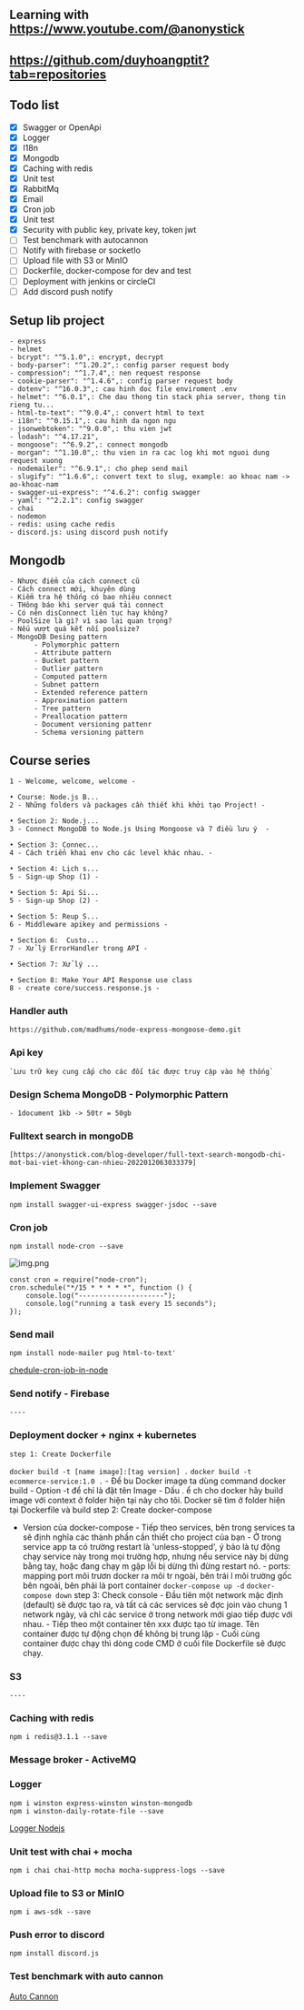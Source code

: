 ## Learning with https://www.youtube.com/@anonystick

## https://github.com/duyhoangptit?tab=repositories

## Todo list

- [x] Swagger or OpenApi
- [x] Logger
- [x] I18n
- [x] Mongodb
- [x] Caching with redis
- [x] Unit test
- [x] RabbitMq
- [x] Email
- [x] Cron job
- [x] Unit test
- [x] Security with public key, private key, token jwt
- [ ] Test benchmark with autocannon
- [ ] Notify with firebase or socketIo
- [ ] Upload file with S3 or MinIO
- [ ] Dockerfile, docker-compose for dev and test
- [ ] Deployment with jenkins or circleCI
- [ ] Add discord push notify

## Setup lib project

    - express
    - helmet
    - bcrypt": "^5.1.0",: encrypt, decrypt
    - body-parser": "^1.20.2",: config parser request body
    - compression": "^1.7.4",: nen request response
    - cookie-parser": "^1.4.6",: config parser request body
    - dotenv": "^16.0.3",: cau hinh doc file enviroment .env
    - helmet": "^6.0.1",: Che dau thong tin stack phia server, thong tin rieng tu...
    - html-to-text": "^9.0.4",: convert html to text
    - i18n": "^0.15.1",: cau hinh da ngon ngu
    - jsonwebtoken": "^9.0.0",: thu vien jwt
    - lodash": "^4.17.21",
    - mongoose": "^6.9.2",: connect mongodb
    - morgan": "^1.10.0",: thu vien in ra cac log khi mot nguoi dung request xuong
    - nodemailer": "^6.9.1",: cho phep send mail
    - slugify": "^1.6.6",: convert text to slug, example: ao khoac nam -> ao-khoac-nam
    - swagger-ui-express": "^4.6.2": config swagger
    - yaml": "^2.2.1": config swagger
    - chai
    - nodemon
    - redis: using cache redis
    - discord.js: using discord push notify

## Mongodb

    - Nhược điểm của cách connect cũ
    - Cách connect mới, khuyên dùng
    - Kiểm tra hệ thống có bao nhiêu connect
    - THông báo khi server quá tải connect
    - Có nên disConnect liên tục hay không?
    - PoolSize là gì? vì sao lại quan trọng?
    - Nếu vượt quá kết nối poolsize?
    - MongoDB Desing pattern
          - Polymorphic pattern
          - Attribute pattern
          - Bucket pattern
          - Outlier pattern
          - Computed pattern
          - Subnet pattern
          - Extended reference pattern
          - Approximation pattern
          - Tree pattern
          - Preallocation pattern
          - Document versioning pattenr
          - Schema versioning pattern

## Course series

    1 - Welcome, welcome, welcome -

    • Course: Node.js B...
    2 - Những folders và packages cần thiết khi khởi tạo Project! -

    • Section 2: Node.j...
    3 - Connect MongoDB to Node.js Using Mongoose và 7 điều lưu ý  -

    • Section 3: Connec...
    4 - Cách triển khai env cho các level khác nhau. -

    • Section 4: Lịch s...
    5 - Sign-up Shop (1) -

    • Section 5: Api Si...
    5 - Sign-up Shop (2) -

    • Section 5: Reup S...
    6 - Middleware apikey and permissions -

    • Section 6:  Custo...
    7 - Xử lý ErrorHandler trong API -

    • Section 7: Xử lý ...

    • Section 8: Make Your API Response use class
    8 - create core/success.response.js -

### Handler auth

    https://github.com/madhums/node-express-mongoose-demo.git

### Api key

    `Lưu trữ key cung cấp cho các đối tác được truy cập vào hệ thống`

### Design Schema MongoDB - Polymorphic Pattern

    - 1document 1kb -> 50tr = 50gb

### Fulltext search in mongoDB

    [https://anonystick.com/blog-developer/full-text-search-mongodb-chi-mot-bai-viet-khong-can-nhieu-2022012063033379]

### Implement Swagger

    npm install swagger-ui-express swagger-jsdoc --save

### Cron job

    npm install node-cron --save

![img.png](guides/img.png)

    const cron = require("node-cron");
    cron.schedule("*/15 * * * * *", function () {
        console.log("---------------------");
        console.log("running a task every 15 seconds");
    });

### Send mail

    npm install node-mailer pug html-to-text'

[chedule-cron-job-in-node](https://reflectoring.io/schedule-cron-job-in-node/)

### Send notify - Firebase

    ----

### Deployment docker + nginx + kubernetes

    step 1: Create Dockerfile

`docker build -t [name image]:[tag version] .`
`docker build -t ecommerce-service:1.0 .` - Để bu Docker image ta dùng command docker build - Option -t để chỉ là đặt tên Image - Dấu . ể ch cho docker hãy build image với context ở folder hiện tại này cho tôi. Docker sẽ tìm ở folder hiện tại Dockerfile và build
step 2: Create docker-compose

- Version của docker-compose - Tiếp theo services, bên trong services ta sẽ định nghĩa các thành phần cần thiết cho project của bạn - Ở trong service app ta có trường restart là 'unless-stopped', ý bảo là tự động chạy service này trong mọi trường hợp,
  nhưng nếu service này bị dừng bằng tay, hoặc đang chạy m gặp lỗi bị dừng thì đừng restart nó. - ports: mapping port môi trươn docker ra môi tr ngoài, bên trái l môi trường gốc bên ngoài, bên phải là port container
  `docker-compose up -d`
  `docker-compose down`
  step 3: Check console - Đầu tiên một network mặc định (default) sẽ được tạo ra, và tất cả các services sẽ đợc join vào chung 1 network ngày, vả chỉ các service ở trong network mới giao tiếp được với nhau. - Tiếp theo một container tên xxx được tạo từ image. Tên container được tự động chọn để không bị trung lặp - Cuối cùng container được chạy thì dòng code CMD ở cuối file Dockerfile sẽ được chạy.

### S3

    ----

### Caching with redis

    npm i redis@3.1.1 --save

### Message broker - ActiveMQ

### Logger

    npm i winston express-winston winston-mongodb
    npm i winston-daily-rotate-file --save

[Logger Nodejs](https://anonystick.com/blog-developer/logger-nodejs-la-gi-su-dung-winston-la-phai-chuyen-nghiep-nhu-the-nay-202010099590776)

### Unit test with chai + mocha

    npm i chai chai-http mocha mocha-suppress-logs --save

### Upload file to S3 or MinIO

    npm i aws-sdk --save

### Push error to discord

    npm install discord.js

### Test benchmark with auto cannon

[Auto Cannon](https://www.youtube.com/watch?v=_tBWQ8JaFOs)
